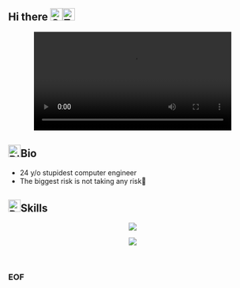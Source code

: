 ## Hi there <img src="https://raw.githubusercontent.com/Tarikul-Islam-Anik/Animated-Fluent-Emojis/master/Emojis/Smilies/Cold%20Face.png" alt="Cold Face" width="25" height="25" /><img src="https://raw.githubusercontent.com/Tarikul-Islam-Anik/Animated-Fluent-Emojis/master/Emojis/Smilies/Zzz.png" alt="Zzz" width="25" height="25" />

<div align="center">
  <video src="https://github.com/FDG25/FDG25/assets/81115561/8aa84dc2-697a-4c50-afbe-5931917346a7" width="400" />
</div>

## <img src="https://raw.githubusercontent.com/Tarikul-Islam-Anik/Animated-Fluent-Emojis/master/Emojis/Smilies/Disguised%20Face.png" alt="Disguised Face" width="25" height="25" />Bio
* 24 y/o stupidest computer engineer<br /> 
* The biggest risk is not taking any risk📖

## <img src="https://raw.githubusercontent.com/Tarikul-Islam-Anik/Animated-Fluent-Emojis/master/Emojis/People%20with%20activities/Person%20Juggling%20Medium%20Skin%20Tone.png" alt="Person Juggling Medium Skin Tone" width="25" height="25" />Skills

<p align="center">
  <a href="https://skillicons.dev">
    <img src="https://skillicons.dev/icons?i=arduino,bootstrap,c,css,express,figma,firebase,html,java,js" />
  </a>
</p>
<p align="center">
  <a href="https://skillicons.dev">
    <img src="https://skillicons.dev/icons?i=kotlin,laravel,mongodb,mysql,nodejs,php,py,pytorch,react,rust,sqlite" />
  </a>
</p>

<br />

### EOF

<!--
**FDG25/FDG25** is a ✨ _special_ ✨ repository because its `README.md` (this file) appears on your GitHub profile.

Here are some ideas to get you started:

- 🔭 I’m currently working on ...
- 🌱 I’m currently learning ...
- 👯 I’m looking to collaborate on ...
- 🤔 I’m looking for help with ...
- 💬 Ask me about ...
- 📫 How to reach me: ...
- 😄 Pronouns: ...
- ⚡ Fun fact: ...
-->
